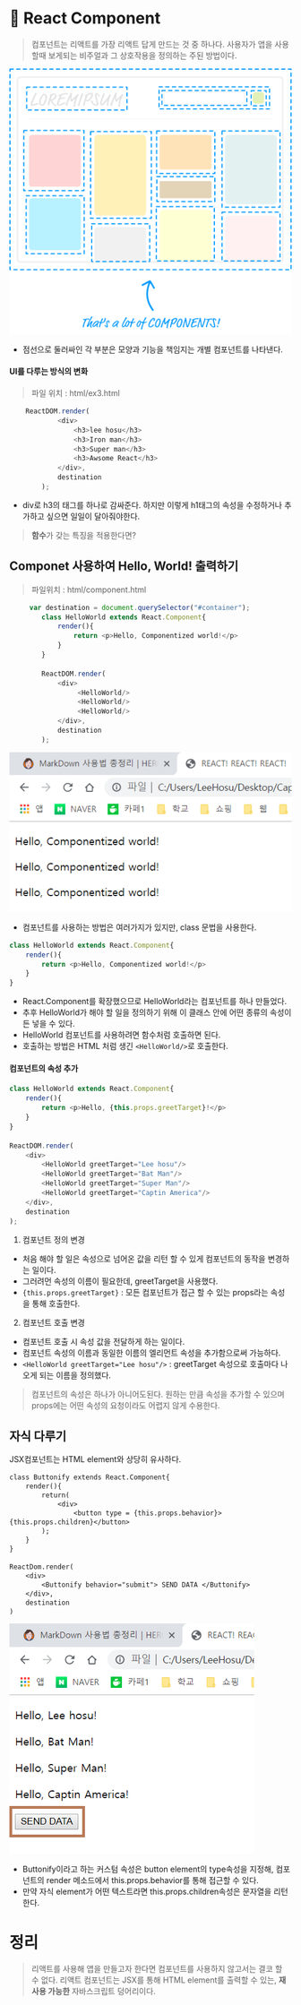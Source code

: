 # 🎡 React Component
> 컴포넌트는 리액트를 가장 리액트 답게 만드는 것 중 하나다.
> 사용자가 앱을 사용할때 보게되는 비주얼과 그 상호작용을 정의하는 주된 방법이다.

![component diagram](./image/ReactComponent/componentDiagram.png)

- 점선으로 둘러싸인 각 부분은 모양과 기능을 책임지는 개별 컴포넌트를 나타낸다.

#### UI를 다루는 방식의 변화
> 파일 위치 : html/ex3.html
```js
    ReactDOM.render(
            <div>
                <h3>lee hosu</h3>
                <h3>Iron man</h3>
                <h3>Super man</h3>
                <h3>Awsome React</h3>
            </div>,
            destination
        );
```
- div로 h3의 태그를 하나로 감싸준다. 하지만 이렇게 h1태그의 속성을 수정하거나 추가하고 싶으면 일일이 달아줘야한다.

> **함수**가 갖는 특징을 적용한다면?

## Componet 사용하여 Hello, World! 출력하기

> 파일위치 : html/component.html
``` js
     var destination = document.querySelector("#container");
        class HelloWorld extends React.Component{
            render(){
                return <p>Hello, Componentized world!</p>
            }    
        }
        
        ReactDOM.render(
            <div>
                 <HelloWorld/>
                 <HelloWorld/>
                 <HelloWorld/>
            </div>,
            destination
        );
```
![component](./image/ReactComponent/component.png)

- 컴포넌트를 사용하는 방법은 여러가지가 있지만, class 문법을 사용한다.
```js
class HelloWorld extends React.Component{
    render(){
        return <p>Hello, Componentized world!</p>
    }    
}
```
- React.Component를 확장했으므로 HelloWorld라는 컴포넌트를 하나 만들었다. 
- 추후 HelloWorld가 해야 할 일을 정의하기 위해 이 클래스 안에 어떤 종류의 속성이든 넣을 수 있다.
- HelloWorld 컴포넌트를 사용하려면 함수처럼 호출하면 된다.
- 호출하는 방법은 HTML 처럼 생긴 ```<HelloWorld/>```로 호출한다.

#### 컴포넌트의 속성 추가
```js
class HelloWorld extends React.Component{
    render(){
        return <p>Hello, {this.props.greetTarget}!</p>
    }    
}

ReactDOM.render(
    <div>
        <HelloWorld greetTarget="Lee hosu"/>
        <HelloWorld greetTarget="Bat Man"/>
        <HelloWorld greetTarget="Super Man"/>
        <HelloWorld greetTarget="Captin America"/>
    </div>,
    destination
);
```

1. 컴포넌트 정의 변경
- 처음 해야 할 일은 속성으로 넘어온 값을 리턴 할 수 있게 컴포넌트의 동작을 변경하는 일이다.
- 그러려먼 속성의 이름이 필요한데, greetTarget을 사용했다.
- ```{this.props.greetTarget}``` : 모든 컴포넌트가 접근 할 수 있는 props라는 속성을 통해 호출한다.

2. 컴포넌트 호출 변경
- 컴포넌트 호출 시 속성 값을 전달하게 하는 일이다.
- 컴포넌트 속성의 이름과 동일한 이름의 엘리먼트 속성을 추가함으로써 가능하다.
- ```<HelloWorld greetTarget="Lee hosu"/>``` : greetTarget 속성으로 호출마다 나오게 되는 이름을 정의했다.
> 컴포넌트의 속성은 하나가 아니어도된다.
> 원하는 만큼 속성을 추가할 수 있으며 props에는 어떤 속성의 요청이라도 어렵지 않게 수용한다.

## 자식 다루기
JSX컴포넌트는 HTML element와 상당히 유사하다. 
```
class Buttonify extends React.Component{
    render(){
        return(
            <div>
                <button type = {this.props.behavior}>{this.props.children}</button>
        );
    }
}

ReactDom.render(
    <div>
        <Buttonify behavior="submit"> SEND DATA </Buttonify>
    </div>,
    destination
)
```
![componentChildren](./image/ReactComponent/componentChildren.png)

- Buttonify이라고 하는 커스텀 속성은 button element의 type속성을 지정해, 컴포넌트의 render 메소드에서 this.props.behavior를 통해 접근할 수 있다.
- 만약 자식 element가 어떤 텍스트라면 this.props.children속성은 문자열을 리턴한다.

# 정리
> 리액트를 사용해 앱을 만들고자 한다면 컴포넌트를 사용하지 않고서는 결코 할 수 없다.
> 리액트 컴포넌트는 JSX를 통해 HTML element를 출력할 수 있는, **재사용 가능한** 자바스크립트 덩어리이다.